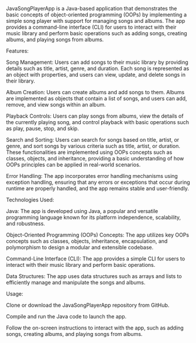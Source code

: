 JavaSongPlayerApp is a Java-based application that demonstrates the basic concepts of object-oriented programming (OOPs) by implementing a simple song player with support for managing songs and albums. The app provides a command-line interface (CLI) for users to interact with their music library and perform basic operations such as adding songs, creating albums, and playing songs from albums.

Features:

Song Management: Users can add songs to their music library by providing details such as title, artist, genre, and duration. Each song is represented as an object with properties, and users can view, update, and delete songs in their library.

Album Creation: Users can create albums and add songs to them. Albums are implemented as objects that contain a list of songs, and users can add, remove, and view songs within an album.

Playback Controls: Users can play songs from albums, view the details of the currently playing song, and control playback with basic operations such as play, pause, stop, and skip.

Search and Sorting: Users can search for songs based on title, artist, or genre, and sort songs by various criteria such as title, artist, or duration. These functionalities are implemented using OOPs concepts such as classes, objects, and inheritance, providing a basic understanding of how OOPs principles can be applied in real-world scenarios.

Error Handling: The app incorporates error handling mechanisms using exception handling, ensuring that any errors or exceptions that occur during runtime are properly handled, and the app remains stable and user-friendly.

Technologies Used:

Java: The app is developed using Java, a popular and versatile programming language known for its platform independence, scalability, and robustness.

Object-Oriented Programming (OOPs) Concepts: The app utilizes key OOPs concepts such as classes, objects, inheritance, encapsulation, and polymorphism to design a modular and extensible codebase.

Command-Line Interface (CLI): The app provides a simple CLI for users to interact with their music library and perform basic operations.

Data Structures: The app uses data structures such as arrays and lists to efficiently manage and manipulate the songs and albums.

Usage:

Clone or download the JavaSongPlayerApp repository from GitHub.

Compile and run the Java code to launch the app.

Follow the on-screen instructions to interact with the app, such as adding songs, creating albums, and playing songs from albums.
